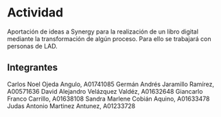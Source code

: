 # Actividad
Aportación de ideas a Synergy para la realización de un libro digital mediante la transformación de algún proceso. Para ello se trabajará con personas de LAD.

## Integrantes
  Carlos Noel Ojeda Angulo, A01741085
  Germán Andrés Jaramillo Ramírez, A00571636
  David Alejandro Velázquez Valdéz, A01632648
  Giancarlo Franco Carrillo, A01638108
  Sandra Marlene Cobián Aquino, A01633478
  Judas Antonio Martinez Antunez, A01233728
